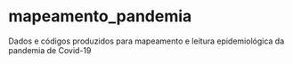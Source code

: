 # mapeamento_pandemia
Dados e códigos produzidos para mapeamento e leitura epidemiológica da pandemia de Covid-19

